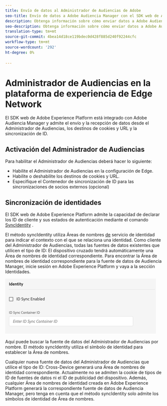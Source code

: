```yaml
---
title: Envío de datos al Administrador de Audiencias de Adobe
seo-title: Envío de datos a Adobe Audiencia Manager con el SDK web de Adobe Experience Platform
description: Obtenga información sobre cómo enviar datos a Adobe Audiencia Manager con el SDK web de la plataforma de experiencia
seo-description: Obtenga información sobre cómo enviar datos a Adobe Audiencia Manager con el SDK web de la plataforma de experiencia
translation-type: tm+mt
source-git-commit: 4bea14d18ce119bdec0d428f885d240f92244cfc
workflow-type: tm+mt
source-wordcount: '292'
ht-degree: 0%

---
```



# Administrador de Audiencias en la plataforma de experiencia de Edge Network

El SDK web de Adobe Experience Platform está integrado con Adobe Audiencia Manager y admite el envío y la recepción de datos desde el Administrador de Audiencias, los destinos de cookies y URL y la sincronización de ID.

## Activación del Administrador de Audiencias

Para habilitar el Administrador de Audiencias deberá hacer lo siguiente:

- Habilite el Administrador de Audiencias en la configuración [](../../fundamentals/edge-configuration.md)de Edge.
- Habilite o deshabilite los destinos de cookies y URL.
- Especifique el Contenedor de sincronización de ID para las sincronizaciones de socios externos (opcional)

## Sincronización de identidades

El SDK web de Adobe Experience Platform admite la capacidad de declarar los ID de cliente y sus estados de autenticación mediante el comando [SyncIdentity](../../fundamentals/identity.md) .

El método syncIdentity utiliza Áreas de nombres [de](../../../identity/../identity-service/namespaces.md) servicio de identidad para indicar el contexto con el que se relaciona una identidad. Como cliente del Administrador de Audiencias, todas las fuentes de datos existentes que utilicen el tipo de ID: El dispositivo cruzado tendrá automáticamente una Área de nombres de identidad correspondiente. Para encontrar la Área de nombres de identidad correspondiente para la fuente de datos de Audiencia Manager, inicie sesión en Adobe Experience Platform y vaya a la sección Identidades.

![Vista de la IU de Áreas de nombres](../../../assets/edge_configuration_identity.png)

Aquí puede buscar la fuente de datos del Administrador de Audiencias por nombre. El método syncIdentity utiliza el símbolo de identidad para establecer la Área de nombres.

Cualquier nueva fuente de datos del Administrador de Audiencias que utilice el tipo de ID: Cross-Device generará una Área de nombres de identidad correspondiente. Actualmente no se admiten la cookie de tipos de ID de fuentes de datos ni el ID de publicidad del dispositivo. Además, cualquier Área de nombres de identidad creada en Adobe Experience Platform generará la correspondiente fuente de datos de Audiencia Manager, pero tenga en cuenta que el método syncIdentity solo admite los símbolos de identidad de Área de nombres.
